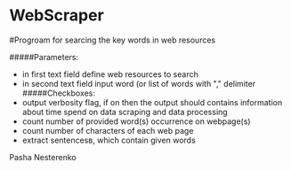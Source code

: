 WebScraper
==========
#Progroam for searcing the key words in web resources 

#####Parameters:<br/>
* in first text field define web resources to search<br/>
* in second text field input word (or list of words with "," delimiter<br/>
#####Checkboxes:<br/>
* output verbosity flag, if on then the output should contains information about time spend on data scraping and data processing<br/>
* count number of provided word(s) occurrence on webpage(s)<br/>
* count number of characters of each web page<br/>
* extract sentencesв, which contain given words<br/>

Pasha Nesterenko
